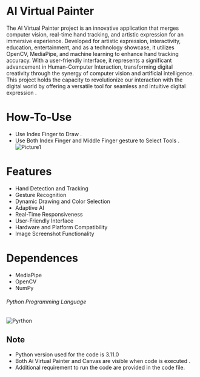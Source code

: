 # AI Virtual Painter

The AI Virtual Painter project is an innovative application that merges computer vision, real-time hand tracking, and artistic expression for an immersive experience. Developed for artistic expression, interactivity, education, entertainment, and as a technology showcase, it utilizes OpenCV, MediaPipe, and machine learning to enhance hand tracking accuracy. With a user-friendly interface, it represents a significant advancement in Human-Computer Interaction, transforming digital creativity through the synergy of computer vision and artificial intelligence. This project holds the capacity to revolutionize our interaction with the digital world by offering a versatile tool for seamless and intuitive digital expression .


# How-To-Use
* Use Index Finger to Draw .
* Use Both Index Finger and Middle Finger gesture to Select Tools .
   ![Picture1](https://github.com/NAOYA111/AI-Virtual-Painter/assets/138314343/ecaa8721-105d-401c-81f6-d7b35b7efab8)

# Features 
* Hand Detection and Tracking
* Gesture Recognition
* Dynamic Drawing and Color Selection
* Adaptive AI
* Real-Time Responsiveness
* User-Friendly Interface
* Hardware and Platform Compatibility
* Image Screenshot Functionality

# Dependences 
* MediaPipe
* OpenCV
* NumPy

###### Python Programming Language
![Pyrthon](https://www.python.org/)

## Note
* Python version used for the code is 3.11.0
* Both Ai Virtual Painter and Canvas are visible when code is executed .
* Additional requirement to run the code are provided in the code file.


